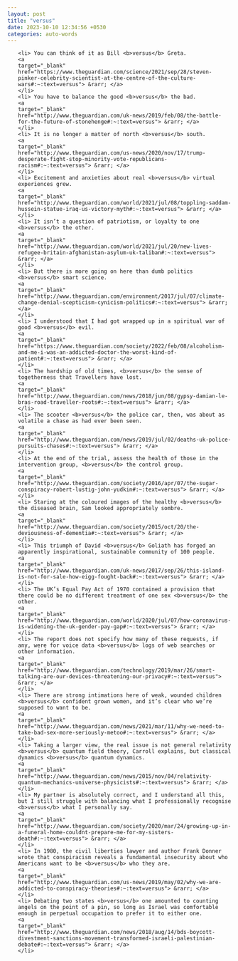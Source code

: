 ```yaml
---
layout: post
title: "versus"
date: 2023-10-10 12:34:56 +0530
categories: auto-words
---
```

<ol>

    <li> You can think of it as Bill <b>versus</b> Greta.
    <a 
    target="_blank" 
    href="https://www.theguardian.com/science/2021/sep/28/steven-pinker-celebrity-scientist-at-the-centre-of-the-culture-wars#:~:text=versus"> &rarr; </a>
    </li>
    <li> You have to balance the good <b>versus</b> the bad.
    <a 
    target="_blank" 
    href="http://www.theguardian.com/uk-news/2019/feb/08/the-battle-for-the-future-of-stonehenge#:~:text=versus"> &rarr; </a>
    </li>
    <li> It is no longer a matter of north <b>versus</b> south.
    <a 
    target="_blank" 
    href="http://www.theguardian.com/us-news/2020/nov/17/trump-desperate-fight-stop-minority-vote-republicans-racism#:~:text=versus"> &rarr; </a>
    </li>
    <li> Excitement and anxieties about real <b>versus</b> virtual experiences grew.
    <a 
    target="_blank" 
    href="http://www.theguardian.com/world/2021/jul/08/toppling-saddam-hussein-statue-iraq-us-victory-myth#:~:text=versus"> &rarr; </a>
    </li>
    <li> It isn’t a question of patriotism, or loyalty to one <b>versus</b> the other.
    <a 
    target="_blank" 
    href="http://www.theguardian.com/world/2021/jul/20/new-lives-refugee-britain-afghanistan-asylum-uk-taliban#:~:text=versus"> &rarr; </a>
    </li>
    <li> But there is more going on here than dumb politics <b>versus</b> smart science.
    <a 
    target="_blank" 
    href="http://www.theguardian.com/environment/2017/jul/07/climate-change-denial-scepticism-cynicism-politics#:~:text=versus"> &rarr; </a>
    </li>
    <li> I understood that I had got wrapped up in a spiritual war of good <b>versus</b> evil.
    <a 
    target="_blank" 
    href="https://www.theguardian.com/society/2022/feb/08/alcoholism-and-me-i-was-an-addicted-doctor-the-worst-kind-of-patient#:~:text=versus"> &rarr; </a>
    </li>
    <li> The hardship of old times, <b>versus</b> the sense of togetherness that Travellers have lost.
    <a 
    target="_blank" 
    href="http://www.theguardian.com/news/2018/jun/08/gypsy-damian-le-bras-road-traveller-roots#:~:text=versus"> &rarr; </a>
    </li>
    <li> The scooter <b>versus</b> the police car, then, was about as volatile a chase as had ever been seen.
    <a 
    target="_blank" 
    href="http://www.theguardian.com/news/2019/jul/02/deaths-uk-police-pursuits-chases#:~:text=versus"> &rarr; </a>
    </li>
    <li> At the end of the trial, assess the health of those in the intervention group, <b>versus</b> the control group.
    <a 
    target="_blank" 
    href="http://www.theguardian.com/society/2016/apr/07/the-sugar-conspiracy-robert-lustig-john-yudkin#:~:text=versus"> &rarr; </a>
    </li>
    <li> Staring at the coloured images of the healthy <b>versus</b> the diseased brain, Sam looked appropriately sombre.
    <a 
    target="_blank" 
    href="http://www.theguardian.com/society/2015/oct/20/the-deviousness-of-dementia#:~:text=versus"> &rarr; </a>
    </li>
    <li> This triumph of David <b>versus</b> Goliath has forged an apparently inspirational, sustainable community of 100 people.
    <a 
    target="_blank" 
    href="http://www.theguardian.com/uk-news/2017/sep/26/this-island-is-not-for-sale-how-eigg-fought-back#:~:text=versus"> &rarr; </a>
    </li>
    <li> The UK’s Equal Pay Act of 1970 contained a provision that there could be no different treatment of one sex <b>versus</b> the other.
    <a 
    target="_blank" 
    href="http://www.theguardian.com/world/2020/jul/07/how-coronavirus-is-widening-the-uk-gender-pay-gap#:~:text=versus"> &rarr; </a>
    </li>
    <li> The report does not specify how many of these requests, if any, were for voice data <b>versus</b> logs of web searches or other information.
    <a 
    target="_blank" 
    href="http://www.theguardian.com/technology/2019/mar/26/smart-talking-are-our-devices-threatening-our-privacy#:~:text=versus"> &rarr; </a>
    </li>
    <li> There are strong intimations here of weak, wounded children <b>versus</b> confident grown women, and it’s clear who we’re supposed to want to be.
    <a 
    target="_blank" 
    href="http://www.theguardian.com/news/2021/mar/11/why-we-need-to-take-bad-sex-more-seriously-metoo#:~:text=versus"> &rarr; </a>
    </li>
    <li> Taking a larger view, the real issue is not general relativity <b>versus</b> quantum field theory, Carroll explains, but classical dynamics <b>versus</b> quantum dynamics.
    <a 
    target="_blank" 
    href="http://www.theguardian.com/news/2015/nov/04/relativity-quantum-mechanics-universe-physicists#:~:text=versus"> &rarr; </a>
    </li>
    <li> My partner is absolutely correct, and I understand all this, but I still struggle with balancing what I professionally recognise <b>versus</b> what I personally say.
    <a 
    target="_blank" 
    href="http://www.theguardian.com/society/2020/mar/24/growing-up-in-a-funeral-home-couldnt-prepare-me-for-my-sisters-death#:~:text=versus"> &rarr; </a>
    </li>
    <li> In 1980, the civil liberties lawyer and author Frank Donner wrote that conspiracism reveals a fundamental insecurity about who Americans want to be <b>versus</b> who they are.
    <a 
    target="_blank" 
    href="http://www.theguardian.com/us-news/2019/may/02/why-we-are-addicted-to-conspiracy-theories#:~:text=versus"> &rarr; </a>
    </li>
    <li> Debating two states <b>versus</b> one amounted to counting angels on the point of a pin, so long as Israel was comfortable enough in perpetual occupation to prefer it to either one.
    <a 
    target="_blank" 
    href="http://www.theguardian.com/news/2018/aug/14/bds-boycott-divestment-sanctions-movement-transformed-israeli-palestinian-debate#:~:text=versus"> &rarr; </a>
    </li>